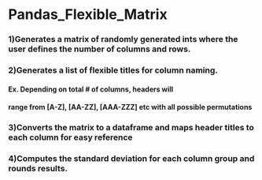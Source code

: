 # Pandas_Flexible_Matrix


### 1)Generates a matrix of randomly generated ints where the user defines the number of columns and rows.
 
### 2)Generates a list of flexible titles for column naming. 

#### Ex. Depending on total # of columns, headers will 
#### range from [A-Z], [AA-ZZ], [AAA-ZZZ] etc with all possible permutations 

### 3)Converts the matrix to a dataframe and maps header titles to each column for easy reference

### 4)Computes the standard deviation for each column group and rounds results. 
